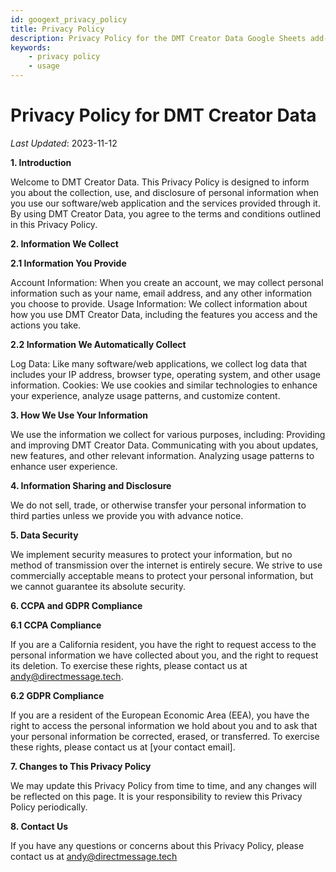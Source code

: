 ```yaml
---
id: googext_privacy_policy
title: Privacy Policy
description: Privacy Policy for the DMT Creator Data Google Sheets add-on
keywords:
    - privacy policy
    - usage
---
```




# Privacy Policy for DMT Creator Data
_Last Updated_: 2023-11-12

**1. Introduction**

Welcome to DMT Creator Data. This Privacy Policy is designed to inform you about the collection, use, and disclosure of personal information when you use our software/web application and the services provided through it. By using DMT Creator Data, you agree to the terms and conditions outlined in this Privacy Policy.

**2. Information We Collect**

**2.1 Information You Provide**

Account Information: When you create an account, we may collect personal information such as your name, email address, and any other information you choose to provide.
Usage Information: We collect information about how you use DMT Creator Data, including the features you access and the actions you take.

**2.2 Information We Automatically Collect**

Log Data: Like many software/web applications, we collect log data that includes your IP address, browser type, operating system, and other usage information.
Cookies: We use cookies and similar technologies to enhance your experience, analyze usage patterns, and customize content.

**3. How We Use Your Information**

We use the information we collect for various purposes, including:
Providing and improving DMT Creator Data.
Communicating with you about updates, new features, and other relevant information.
Analyzing usage patterns to enhance user experience.

**4. Information Sharing and Disclosure**

We do not sell, trade, or otherwise transfer your personal information to third parties unless we provide you with advance notice.

**5. Data Security**

We implement security measures to protect your information, but no method of transmission over the internet is entirely secure. We strive to use commercially acceptable means to protect your personal information, but we cannot guarantee its absolute security.

**6. CCPA and GDPR Compliance**

**6.1 CCPA Compliance**

If you are a California resident, you have the right to request access to the personal information we have collected about you, and the right to request its deletion. To exercise these rights, please contact us at andy@directmessage.tech.

**6.2 GDPR Compliance**

If you are a resident of the European Economic Area (EEA), you have the right to access the personal information we hold about you and to ask that your personal information be corrected, erased, or transferred. To exercise these rights, please contact us at [your contact email].

**7. Changes to This Privacy Policy**

We may update this Privacy Policy from time to time, and any changes will be reflected on this page. It is your responsibility to review this Privacy Policy periodically.

**8. Contact Us**

If you have any questions or concerns about this Privacy Policy, please contact us at andy@directmessage.tech
